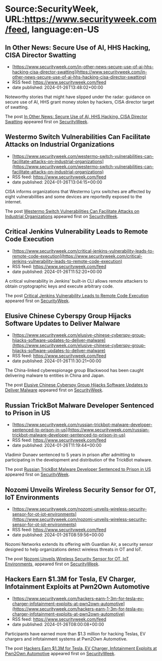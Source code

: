 # Source:SecurityWeek, URL:https://www.securityweek.com/feed, language:en-US

## In Other News: Secure Use of AI, HHS Hacking, CISA Director Swatting
 - [https://www.securityweek.com/in-other-news-secure-use-of-ai-hhs-hacking-cisa-director-swatting](https://www.securityweek.com/in-other-news-secure-use-of-ai-hhs-hacking-cisa-director-swatting)
 - RSS feed: https://www.securityweek.com/feed
 - date published: 2024-01-26T13:48:02+00:00

<p>Noteworthy stories that might have slipped under the radar: guidance on secure use of AI, HHS grant money stolen by hackers, CISA director target of swatting. </p>
<p>The post <a href="https://www.securityweek.com/in-other-news-secure-use-of-ai-hhs-hacking-cisa-director-swatting/">In Other News: Secure Use of AI, HHS Hacking, CISA Director Swatting</a> appeared first on <a href="https://www.securityweek.com">SecurityWeek</a>.</p>

## Westermo Switch Vulnerabilities Can Facilitate Attacks on Industrial Organizations
 - [https://www.securityweek.com/westermo-switch-vulnerabilities-can-facilitate-attacks-on-industrial-organizations](https://www.securityweek.com/westermo-switch-vulnerabilities-can-facilitate-attacks-on-industrial-organizations)
 - RSS feed: https://www.securityweek.com/feed
 - date published: 2024-01-26T13:04:15+00:00

<p>CISA informs organizations that Westermo Lynx switches are affected by eight vulnerabilities and some devices are reportedly exposed to the internet.</p>
<p>The post <a href="https://www.securityweek.com/westermo-switch-vulnerabilities-can-facilitate-attacks-on-industrial-organizations/">Westermo Switch Vulnerabilities Can Facilitate Attacks on Industrial Organizations</a> appeared first on <a href="https://www.securityweek.com">SecurityWeek</a>.</p>

## Critical Jenkins Vulnerability Leads to Remote Code Execution
 - [https://www.securityweek.com/critical-jenkins-vulnerability-leads-to-remote-code-execution](https://www.securityweek.com/critical-jenkins-vulnerability-leads-to-remote-code-execution)
 - RSS feed: https://www.securityweek.com/feed
 - date published: 2024-01-26T11:52:20+00:00

<p>A critical vulnerability in Jenkins’ built-in CLI allows remote attackers to obtain cryptographic keys and execute arbitrary code.</p>
<p>The post <a href="https://www.securityweek.com/critical-jenkins-vulnerability-leads-to-remote-code-execution/">Critical Jenkins Vulnerability Leads to Remote Code Execution</a> appeared first on <a href="https://www.securityweek.com">SecurityWeek</a>.</p>

## Elusive Chinese Cyberspy Group Hijacks Software Updates to Deliver Malware
 - [https://www.securityweek.com/elusive-chinese-cyberspy-group-hijacks-software-updates-to-deliver-malware](https://www.securityweek.com/elusive-chinese-cyberspy-group-hijacks-software-updates-to-deliver-malware)
 - RSS feed: https://www.securityweek.com/feed
 - date published: 2024-01-26T11:30:21+00:00

<p>The China-linked cyberespionage group Blackwood has been caught delivering malware to entities in China and Japan. </p>
<p>The post <a href="https://www.securityweek.com/elusive-chinese-cyberspy-group-hijacks-software-updates-to-deliver-malware/">Elusive Chinese Cyberspy Group Hijacks Software Updates to Deliver Malware</a> appeared first on <a href="https://www.securityweek.com">SecurityWeek</a>.</p>

## Russian TrickBot Malware Developer Sentenced to Prison in US
 - [https://www.securityweek.com/russian-trickbot-malware-developer-sentenced-to-prison-in-us](https://www.securityweek.com/russian-trickbot-malware-developer-sentenced-to-prison-in-us)
 - RSS feed: https://www.securityweek.com/feed
 - date published: 2024-01-26T11:19:44+00:00

<p>Vladimir Dunaev sentenced to 5 years in prison after admitting to participating in the development and distribution of the TrickBot malware.</p>
<p>The post <a href="https://www.securityweek.com/russian-trickbot-malware-developer-sentenced-to-prison-in-us/">Russian TrickBot Malware Developer Sentenced to Prison in US</a> appeared first on <a href="https://www.securityweek.com">SecurityWeek</a>.</p>

## Nozomi Unveils Wireless Security Sensor for OT, IoT Environments
 - [https://www.securityweek.com/nozomi-unveils-wireless-security-sensor-for-ot-iot-environments](https://www.securityweek.com/nozomi-unveils-wireless-security-sensor-for-ot-iot-environments)
 - RSS feed: https://www.securityweek.com/feed
 - date published: 2024-01-26T08:59:56+00:00

<p>Nozomi Networks extends its offering with Guardian Air, a security sensor designed to help organizations detect wireless threats in OT and IoT.</p>
<p>The post <a href="https://www.securityweek.com/nozomi-unveils-wireless-security-sensor-for-ot-iot-environments/">Nozomi Unveils Wireless Security Sensor for OT, IoT Environments </a> appeared first on <a href="https://www.securityweek.com">SecurityWeek</a>.</p>

## Hackers Earn $1.3M for Tesla, EV Charger, Infotainment Exploits at Pwn2Own Automotive
 - [https://www.securityweek.com/hackers-earn-1-3m-for-tesla-ev-charger-infotainment-exploits-at-pwn2own-automotive](https://www.securityweek.com/hackers-earn-1-3m-for-tesla-ev-charger-infotainment-exploits-at-pwn2own-automotive)
 - RSS feed: https://www.securityweek.com/feed
 - date published: 2024-01-26T08:00:08+00:00

<p>Participants have earned more than $1.3 million for hacking Teslas, EV chargers and infotainment systems at Pwn2Own Automotive.</p>
<p>The post <a href="https://www.securityweek.com/hackers-earn-1-3m-for-tesla-ev-charger-infotainment-exploits-at-pwn2own-automotive/">Hackers Earn $1.3M for Tesla, EV Charger, Infotainment Exploits at Pwn2Own Automotive</a> appeared first on <a href="https://www.securityweek.com">SecurityWeek</a>.</p>


